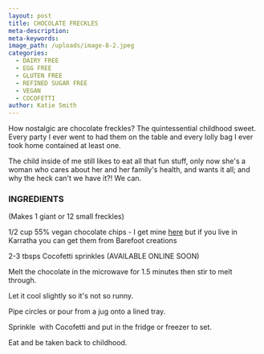 ```yaml
---
layout: post
title: CHOCOLATE FRECKLES
meta-description:
meta-keywords:
image_path: /uploads/image-8-2.jpeg
categories:
  - DAIRY FREE
  - EGG FREE
  - GLUTEN FREE
  - REFINED SUGAR FREE
  - VEGAN
  - COCOFETTI
author: Katie Smith
---
```

How nostalgic are chocolate freckles? The quintessential childhood sweet. Every party I ever went to had them on the table and every lolly bag I ever took home contained at least one.

The child inside of me still likes to eat all that fun stuff, only now she's a woman who cares about her and her family's health, and wants it all; and why the heck can't we have it?\! We can.

### INGREDIENTS

(Makes 1 giant or 12 small freckles)

1/2 cup 55% vegan chocolate chips - I get mine [here](https://www.goodness.com.au/organic-dark-chocolate-drops-55-cocoa-250g/)&nbsp;but if you live in Karratha you can get them from Barefoot creations

2-3 tbsps Cocofetti sprinkles (AVAILABLE ONLINE SOON)

Melt the chocolate in the microwave for 1.5 minutes then stir to melt through.

Let it cool slightly so it's not so runny.

Pipe circles or pour from a jug onto a lined tray.

Sprinkle &nbsp;with Cocofetti and put in the fridge or freezer to set.

Eat and be taken back to childhood.

&nbsp;
